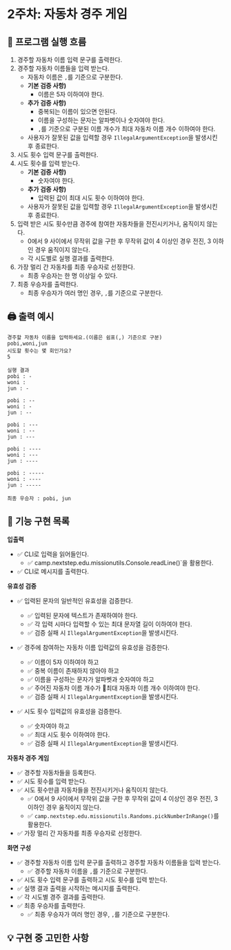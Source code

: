 
# 2주차: 자동차 경주 게임

## 🔄 프로그램 실행 흐름
1. 경주할 자동차 이름 입력 문구를 출력한다.
2. 경주할 자동차 이름들을 입력 받는다.
    - 자동차 이름은 `,`를 기준으로 구분한다.
    - **기본 검증 사항)**
        - 이름은 5자 이하여야 한다.
    - **추가 검증 사항)**
        - 중복되는 이름이 있으면 안된다.
        - 이름을 구성하는 문자는 알파벳이나 숫자여야 한다.
        - `,`를 기준으로 구분된 이름 개수가 최대 자동차 이름 개수 이하여야 한다.
    - 사용자가 잘못된 값을 입력할 경우 `IllegalArgumentException`을 발생시킨 후 종료한다.
3. 시도 횟수 입력 문구를 출력한다.
4. 시도 횟수를 입력 받는다.
    - **기본 검증 사항)**
        - 숫자여야 한다.
    - **추가 검증 사항)**
        - 입력된 값이 최대 시도 횟수 이하여야 한다.
    - 사용자가 잘못된 값을 입력할 경우 `IllegalArgumentException`을 발생시킨 후 종료한다.
5. 입력 받은 시도 횟수만큼 경주에 참여한 자동차들을 전진시키거나, 움직이지 않는다.
    - 0에서 9 사이에서 무작위 값을 구한 후 무작위 값이 4 이상인 경우 전진, 3 이하인 경우 움직이지 않는다.
    - 각 시도별로 실행 결과를 출력한다.
6. 가장 멀리 간 자동차를 최종 우승자로 선정한다.
    - 최종 우승자는 한 명 이상일 수 있다.
7. 최종 우승자를 출력한다.
    - 최종 우승자가 여러 명인 경우, `,`를 기준으로 구분한다.
## 🖨️ 출력 예시

```
경주할 자동차 이름을 입력하세요.(이름은 쉼표(,) 기준으로 구분)
pobi,woni,jun
시도할 횟수는 몇 회인가요?
5

실행 결과
pobi : -
woni : 
jun : -

pobi : --
woni : -
jun : --

pobi : ---
woni : --
jun : ---

pobi : ----
woni : ---
jun : ----

pobi : -----
woni : ----
jun : -----

최종 우승자 : pobi, jun
```


## 📝 기능 구현 목록

**입출력**

- ✅ CLI로 입력을 읽어들인다.
    - ✅ camp.nextstep.edu.missionutils.Console.readLine()`을 활용한다.
- ✅ CLI로 메시지를 출력한다.

**유효성 검증**

- ✅ 입력된 문자의 일반적인 유효성을 검증한다.
  - ✅ 입력된 문자에 텍스트가 존재하여야 한다.
  - ✅ 각 입력 시마다 입력할 수 있는 최대 문자열 길이 이하여야 한다.
  - ✅ 검증 실패 시 `IllegalArgumentException`을 발생시킨다.

- ✅ 경주에 참여하는 자동차 이름 입력값의 유효성을 검증한다.
  - ✅ 이름이 5자 이하여야 하고
  - ✅ 중복 이름이 존재하지 않아야 하고
  - ✅ 이름을 구성하는 문자가 알파벳과 숫자여야 하고
  - ✅ 주어진 자동차 이름 개수가 최대 자동차 이름 개수 이하여야 한다.
  - ✅ 검증 실패 시 `IllegalArgumentException`을 발생시킨다.

- ✅ 시도 횟수 입력값의 유효성을 검증한다.
  - ✅ 숫자여야 하고
  - ✅ 최대 시도 횟수 이하여야 한다.
  - ✅ 검증 실패 시 `IllegalArgumentException`을 발생시킨다.

**자동차 경주 게임**

- ✅ 경주할 자동차들을 등록한다.
- ✅ 시도 횟수를 입력 받는다.
- ✅ 시도 횟수만큼 자동차들을 전진시키거나 움직이지 않는다.
  - ✅ 0에서 9 사이에서 무작위 값을 구한 후 무작위 값이 4 이상인 경우 전진, 3 이하인 경우 움직이지 않는다.
  - ✅ `camp.nextstep.edu.missionutils.Randoms.pickNumberInRange()`를 활용한다.
- ✅ 가장 멀리 간 자동차를 최종 우승자로 선정한다.

**화면 구성**

- ✅ 경주할 자동차 이름 입력 문구를 출력하고 경주할 자동차 이름들을 입력 받는다.
  - ✅ 경주할 자동차 이름을 `,`를 기준으로 구분한다.
- ✅ 시도 횟수 입력 문구를 출력하고 시도 횟수를 입력 받는다.
- ✅ 실행 결과 출력을 시작하는 메시지를 출력한다.
- ✅ 각 시도별 경주 결과를 출력한다.
- ✅ 최종 우승자를 출력한다.
  - ✅ 최종 우승자가 여러 명인 경우, `,`를 기준으로 구분한다.

## 💡 구현 중 고민한 사항
